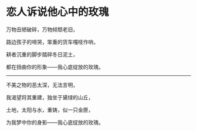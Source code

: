 # 恋人诉说他心中的玫瑰

万物丑陋破碎，万物倾颓老旧，

路边孩子的啼哭，笨重的货车嘎吱作响，

耕者沉重的脚步踏碎冬日泥土，

都在扭曲你的形象——我心底绽放的玫瑰。

**************************************

不美之物的恶太深，无法言明，

我渴望将其重建，独坐于黛绿的山丘，

土地，太阳与水，重铸，似一只金匣，

为我梦中你的身影——我心底绽放的玫瑰。
